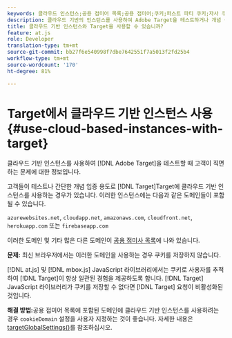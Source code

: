 ```yaml
---
keywords: 클라우드 인스턴스;공용 접미어 목록;공용 접미어;쿠키;퍼스트 파티 쿠키;자사 쿠키;azurewebsites.net;cloudapp.net;amazonaws.com;cloudfront.net;herokuapp.com;firebaseapp.com;targetGlobalSettings;cookieDomain
description: 클라우드 기반의 인스턴스를 사용하여 Adobe Target을 테스트하거나 개념 증명 용도로 사용할 때 발생하는 문제(솔루션 관련)를 살펴보십시오.
title: 클라우드 기반 인스턴스와 Target을 사용할 수 있습니까?
feature: at.js
role: Developer
translation-type: tm+mt
source-git-commit: bb27f6e540998f7dbe7642551f7a5013f2fd25b4
workflow-type: tm+mt
source-wordcount: '170'
ht-degree: 81%

---
```



# Target에서 클라우드 기반 인스턴스 사용{#use-cloud-based-instances-with-target}

클라우드 기반 인스턴스를 사용하여 [!DNL Adobe Target]을 테스트할 때 고객이 직면하는 문제에 대한 정보입니다.

 고객들이 테스트나 간단한 개념 입증 용도로 [!DNL Target]Target에 클라우드 기반 인스턴스를 사용하는 경우가 있습니다. 이러한 인스턴스에는 다음과 같은 도메인들이 포함될 수 있습니다.

`azurewebsites.net`, `cloudapp.net`, `amazonaws.com`, `cloudfront.net`, `herokuapp.com` 또는 `firebaseapp.com`

이러한 도메인 및 기타 많은 다른 도메인이 [공용 접미사 목록](https://publicsuffix.org/list/public_suffix_list.dat)에 나와 있습니다.

**문제:** 최신 브라우저에서는 이러한 도메인을 사용하는 경우 쿠키를 저장하지 않습니다.

[!DNL at.js] 및 [!DNL mbox.js] JavaScript 라이브러리에서는 쿠키로 사용자를 추적하여 [!DNL Target]이 항상 일관된 경험을 제공하도록 합니다. [!DNL Target] JavaScript 라이브러리가 쿠키를 저장할 수 없다면 [!DNL Target] 요청이 비활성화된 것입니다.

**해결 방법:**&#x200B;공용 접미어 목록에 포함된 도메인에 클라우드 기반 인스턴스를 사용하려는 경우 `cookieDomain` 설정을 사용자 지정하는 것이 좋습니다. 자세한 내용은 [targetGlobalSettings()](/help/c-implementing-target/c-implementing-target-for-client-side-web/targetgobalsettings.md)를 참조하십시오.
